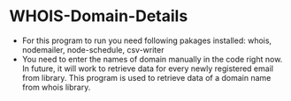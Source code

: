 # WHOIS-Domain-Details

* For this program to run you need following pakages installed:
    whois, nodemailer, node-schedule, csv-writer
* You need to enter the names of domain manually in the code right now.
  In future, it will work to retrieve data for every newly registered email from library. 
This program is used to retrieve data of a domain name from whois library.
